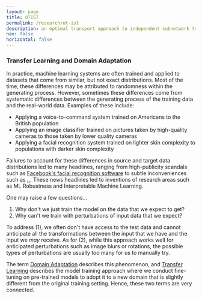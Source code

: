 ```yaml
---
layout: page
title: OTIST
permalink: /research/ot-ist
description: an optimal transport approach to independent subnetwork training
nav: false
horizontal: false
---
```


### Transfer Learning and Domain Adaptation

In practice, machine learning systems are often trained and applied to datasets that come from similar, but not exact distributions. Most of the time, these differences may be attributed to randomness within the generating process. However, sometimes these differences come from systematic differences between the generating process of the training data and the real-world data. Examples of these include: 
- Applying a voice-to-command system trained on Americans to the British population
- Applying an image classifier trained on pictures taken by high-quality cameras to those taken by lower quality cameras
- Applying a facial recognition system trained on lighter skin complexity to populations with darker skin complexity

Failures to account for these differences in source and target data distributions led to many headlines, ranging from high-publicity scandals such as [Facebook's facial recognition software](..) to subtle inconveniences such as [..](..). These news headlines led to inventions of research areas such as ML Robustness and Interpretable Machine Learning. 

One may raise a few questions... 
1. Why don't we just train the model on the data that we expect to get? 
2. Why can't we train with perturbations of input data that we expect? 

To address (1), we often don't have access to the test data and cannot anticipate all the transformations between the input that we have and the input we *may* receive. As for (2), while this approach works well for anticipated perturbations such as image blurs or rotations, the possible types of perturbations are usually too many for us to manually try.

The term [Domain Adaptation](...) describes this phenomenon, and [Transfer Learning](...) describes the model training approach where we conduct fine-tuning on pre-trained models to adopt it to a new domain that is slightly different from the original training setting. Hence, these two terms are very connected. 
